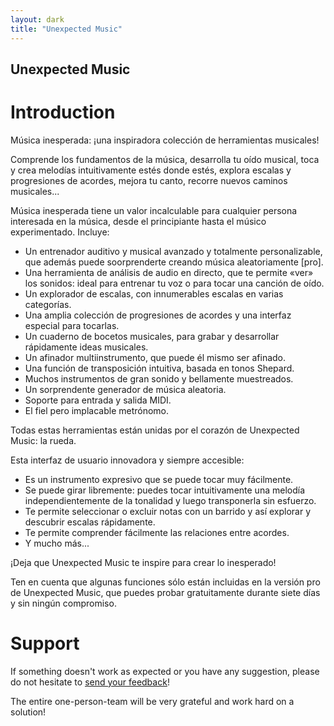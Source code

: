 ```yaml
---
layout: dark
title: "Unexpected Music"
---
```


## Unexpected Music

# Introduction

Música inesperada: ¡una inspiradora colección de herramientas musicales!

Comprende los fundamentos de la música, desarrolla tu oído musical, toca y crea melodías intuitivamente estés donde estés, explora escalas y progresiones de acordes, mejora tu canto, recorre nuevos caminos musicales...

Música inesperada tiene un valor incalculable para cualquier persona interesada en la música, desde el principiante hasta el músico experimentado. Incluye:

- Un entrenador auditivo y musical avanzado y totalmente personalizable, que además puede soorprenderte creando música aleatoriamente [pro].
- Una herramienta de análisis de audio en directo, que te permite «ver» los sonidos: ideal para entrenar tu voz o para tocar una canción de oído.
- Un explorador de escalas, con innumerables escalas en varias categorías.
- Una amplia colección de progresiones de acordes y una interfaz especial para tocarlas.
- Un cuaderno de bocetos musicales, para grabar y desarrollar rápidamente ideas musicales.
- Un afinador multiinstrumento, que puede él mismo ser afinado.
- Una función de transposición intuitiva, basada en tonos Shepard.
- Muchos instrumentos de gran sonido y bellamente muestreados.
- Un sorprendente generador de música aleatoria.
- Soporte para entrada y salida MIDI.
- El fiel pero implacable metrónomo.

Todas estas herramientas están unidas por el corazón de Unexpected Music: la rueda.

Esta interfaz de usuario innovadora y siempre accesible:

- Es un instrumento expresivo que se puede tocar muy fácilmente.
- Se puede girar libremente: puedes tocar intuitivamente una melodía independientemente de la tonalidad y luego transponerla sin esfuerzo.
- Te permite seleccionar o excluir notas con un barrido y así explorar y descubrir escalas rápidamente.
- Te permite comprender fácilmente las relaciones entre acordes.
- Y mucho más...

¡Deja que Unexpected Music te inspire para crear lo inesperado! 

Ten en cuenta que algunas funciones sólo están incluidas en la versión pro de Unexpected Music, que puedes probar gratuitamente durante siete días y sin ningún compromiso.


# Support

If something doesn't work as expected or you have any suggestion, please do not hesitate to [<u>send your feedback</u>](mailto:support@unexpectedinventions.com)!

The entire one-person-team will be very grateful and work hard on a solution!

